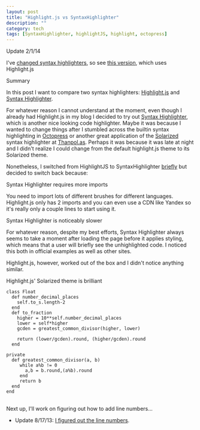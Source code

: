 ```yaml
---
layout: post
title: "Highlight.js vs SyntaxHighlighter"
description: ""
category: tech
tags: [SyntaxHighlighter, highlightJS, highlight, octopress]
---
```

<div class="mSpotlight">Update 2/1/14</div>

I've [changed syntax highlighters](/tech/2014/01/30/prettyprint-syntax-highlighting/), so see [this version](http://design7.minh.io/tech/2013/06/23/highlightjs-vs-syntaxhighlighter/), which uses Highlight.js

<div class="mSpotlight">Summary</div>


In this post I want to compare two syntax highlighters: <a href="http://softwaremaniacs.org/soft/highlight/en/" target="_blank">Highlight.js</a> and  <a href="http://alexgorbatchev.com/SyntaxHighlighter/" target="_blank">Syntax Highlighter</a>.

For whatever reason I cannot understand at the moment, even though I already had Highlight.js in
my blog I decided to try out <a href="http://alexgorbatchev.com/SyntaxHighlighter/" target="_blank">Syntax Highlighter</a>,
which is another nice looking code highlighter. Maybe it was because I wanted to change
things after I stumbled across the builtin syntax highlighting in <a href="http://octopress.org/docs/blogging/code/" target="_blank">Octopress</a> 
or another great application of the <a href="http://ethanschoonover.com/solarized" target="_blank">Solarized</a> syntax highlighter at <a href="http://thanpol.as/jekyll/jekyll-code-highlight-and-line-numbers-problem-solved/" target="_blank">Thanpol.as</a>. Perhaps it was because it was late at night and I didn't realize I could change from
the default highlight.js theme to its Solarized theme.

Nonetheless, I switched from HighlightJS to SyntaxHighlighter <a href="http://design3.minh.io/tech/2013/05/13/maven3-on-ubuntu-1304/" target="_blank">briefly</a> but decided to switch back because:

<div class="mSpotlight">Syntax Highlighter requires more imports</div>

You need to import lots of different brushes for different languages. Highlight.js only has 2 imports and you can even use a CDN like Yandex so it's really only 
a couple lines to start using it.


<div class="mSpotlight">Syntax Highlighter is noticeably slower</div>

For whatever reason, despite my best efforts, Syntax Highlighter always
seems to take a moment after loading the page before it applies styling, which
means that a user will briefly see the unhighlighted code. I noticed this
both in official examples as well as other sites.

Highlight.js, however, worked out of the box and I didn't notice anything similar.

<div class="mSpotlight">Highlight.js' Solarized theme is brilliant</div>
   
<pre class="prettyprint">
<code class="ruby">class Float
  def number_decimal_places
    self.to_s.length-2
  end
  def to_fraction
    higher = 10**self.number_decimal_places
    lower = self*higher
    gcden = greatest_common_divisor(higher, lower)

    return (lower/gcden).round, (higher/gcden).round
  end

private
  def greatest_common_divisor(a, b)
     while a%b != 0
       a,b = b.round,(a%b).round
     end
     return b
  end
end
</code>
</pre>

Next up, I'll work on figuring out how to add line numbers...

* Update 8/17/13: [I figured out the line numbers](/tech/2013/08/17/highlightjs-line-numbers/).
